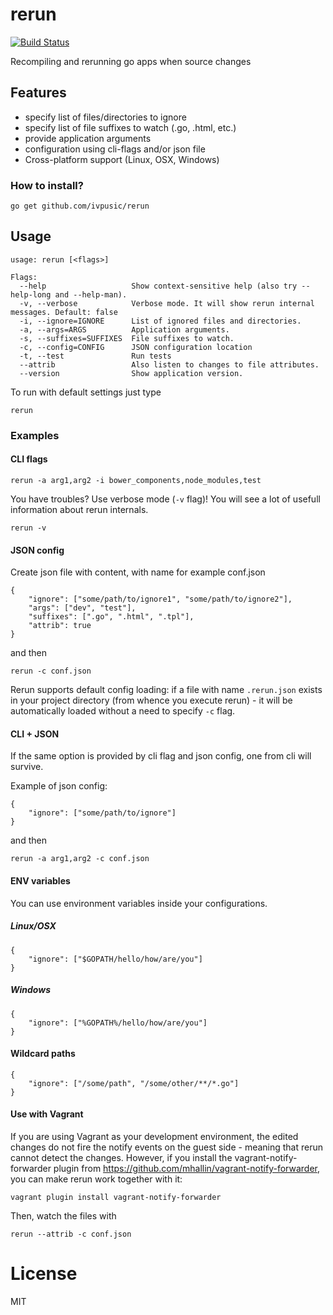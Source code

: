 rerun
============
[![Build Status](https://travis-ci.org/ivpusic/rerun.svg?branch=master)](https://travis-ci.org/ivpusic/rerun)

Recompiling and rerunning go apps when source changes

## Features
- specify list of files/directories to ignore
- specify list of file suffixes to watch (.go, .html, etc.)
- provide application arguments
- configuration using cli-flags and/or json file
- Cross-platform support (Linux, OSX, Windows)

### How to install?
```shell
go get github.com/ivpusic/rerun
```

## Usage
```
usage: rerun [<flags>]

Flags:
  --help                   Show context-sensitive help (also try --help-long and --help-man).
  -v, --verbose            Verbose mode. It will show rerun internal messages. Default: false
  -i, --ignore=IGNORE      List of ignored files and directories.
  -a, --args=ARGS          Application arguments.
  -s, --suffixes=SUFFIXES  File suffixes to watch.
  -c, --config=CONFIG      JSON configuration location
  -t, --test               Run tests
  --attrib                 Also listen to changes to file attributes.
  --version                Show application version.
```

To run with default settings just type
```
rerun
```

### Examples

#### CLI flags
```
rerun -a arg1,arg2 -i bower_components,node_modules,test
```

You have troubles? Use verbose mode (``-v`` flag)! You will see a lot of usefull information about rerun internals.
```
rerun -v
```

#### JSON config
Create json file with content, with name for example conf.json
```
{
	"ignore": ["some/path/to/ignore1", "some/path/to/ignore2"],
	"args": ["dev", "test"],
	"suffixes": [".go", ".html", ".tpl"],
    "attrib": true
}
```
and then
```
rerun -c conf.json
```

Rerun supports default config loading: if a file with name `.rerun.json`
exists in your project directory (from whence you execute rerun) - it will
be automatically loaded without a need to specify `-c` flag.

#### CLI + JSON
If the same option is provided by cli flag and json config, one from cli will survive.

Example of json config:
```
{
	"ignore": ["some/path/to/ignore"]
}
```
and then
```
rerun -a arg1,arg2 -c conf.json
```

#### ENV variables
You can use environment variables inside your configurations.

##### Linux/OSX
```
{
    "ignore": ["$GOPATH/hello/how/are/you"]
}
```

##### Windows
```
{
    "ignore": ["%GOPATH%/hello/how/are/you"]
}
```

#### Wildcard paths
```
{
	"ignore": ["/some/path", "/some/other/**/*.go"]
}
```

#### Use with Vagrant

If you are using Vagrant as your development environment, the edited changes do not fire the notify events on the guest side - meaning that rerun cannot detect the changes.  However, if you install the vagrant-notify-forwarder plugin from https://github.com/mhallin/vagrant-notify-forwarder, you can make rerun work together with it:

    vagrant plugin install vagrant-notify-forwarder
    
Then, watch the files with

    rerun --attrib -c conf.json

# License
MIT
